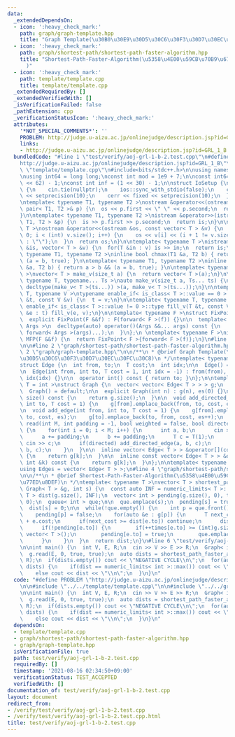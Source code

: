 ```yaml
---
data:
  _extendedDependsOn:
  - icon: ':heavy_check_mark:'
    path: graph/graph-template.hpp
    title: "Graph Template(\u30B0\u30E9\u30D5\u30C6\u30F3\u30D7\u30EC\u30FC\u30C8)"
  - icon: ':heavy_check_mark:'
    path: graph/shortest-path/shortest-path-faster-algorithm.hpp
    title: "Shortest-Path-Faster-Algorithm(\u5358\u4E00\u59CB\u70B9\u6700\u77ED\u8DEF\
      )"
  - icon: ':heavy_check_mark:'
    path: template/template.cpp
    title: template/template.cpp
  _extendedRequiredBy: []
  _extendedVerifiedWith: []
  _isVerificationFailed: false
  _pathExtension: cpp
  _verificationStatusIcon: ':heavy_check_mark:'
  attributes:
    '*NOT_SPECIAL_COMMENTS*': ''
    PROBLEM: http://judge.u-aizu.ac.jp/onlinejudge/description.jsp?id=GRL_1_B
    links:
    - http://judge.u-aizu.ac.jp/onlinejudge/description.jsp?id=GRL_1_B
  bundledCode: "#line 1 \"test/verify/aoj-grl-1-b-2.test.cpp\"\n#define PROBLEM \"\
    http://judge.u-aizu.ac.jp/onlinejudge/description.jsp?id=GRL_1_B\"\n\n#line 1\
    \ \"template/template.cpp\"\n#include<bits/stdc++.h>\n\nusing namespace std;\n\
    \nusing int64 = long long;\nconst int mod = 1e9 + 7;\n\nconst int64 infll = (1LL\
    \ << 62) - 1;\nconst int inf = (1 << 30) - 1;\n\nstruct IoSetup {\n  IoSetup()\
    \ {\n    cin.tie(nullptr);\n    ios::sync_with_stdio(false);\n    cout << fixed\
    \ << setprecision(10);\n    cerr << fixed << setprecision(10);\n  }\n} iosetup;\n\
    \ntemplate< typename T1, typename T2 >\nostream &operator<<(ostream &os, const\
    \ pair< T1, T2 >& p) {\n  os << p.first << \" \" << p.second;\n  return os;\n\
    }\n\ntemplate< typename T1, typename T2 >\nistream &operator>>(istream &is, pair<\
    \ T1, T2 > &p) {\n  is >> p.first >> p.second;\n  return is;\n}\n\ntemplate< typename\
    \ T >\nostream &operator<<(ostream &os, const vector< T > &v) {\n  for(int i =\
    \ 0; i < (int) v.size(); i++) {\n    os << v[i] << (i + 1 != v.size() ? \" \"\
    \ : \"\");\n  }\n  return os;\n}\n\ntemplate< typename T >\nistream &operator>>(istream\
    \ &is, vector< T > &v) {\n  for(T &in : v) is >> in;\n  return is;\n}\n\ntemplate<\
    \ typename T1, typename T2 >\ninline bool chmax(T1 &a, T2 b) { return a < b &&\
    \ (a = b, true); }\n\ntemplate< typename T1, typename T2 >\ninline bool chmin(T1\
    \ &a, T2 b) { return a > b && (a = b, true); }\n\ntemplate< typename T = int64\
    \ >\nvector< T > make_v(size_t a) {\n  return vector< T >(a);\n}\n\ntemplate<\
    \ typename T, typename... Ts >\nauto make_v(size_t a, Ts... ts) {\n  return vector<\
    \ decltype(make_v< T >(ts...)) >(a, make_v< T >(ts...));\n}\n\ntemplate< typename\
    \ T, typename V >\ntypename enable_if< is_class< T >::value == 0 >::type fill_v(T\
    \ &t, const V &v) {\n  t = v;\n}\n\ntemplate< typename T, typename V >\ntypename\
    \ enable_if< is_class< T >::value != 0 >::type fill_v(T &t, const V &v) {\n  for(auto\
    \ &e : t) fill_v(e, v);\n}\n\ntemplate< typename F >\nstruct FixPoint : F {\n\
    \  explicit FixPoint(F &&f) : F(forward< F >(f)) {}\n\n  template< typename...\
    \ Args >\n  decltype(auto) operator()(Args &&... args) const {\n    return F::operator()(*this,\
    \ forward< Args >(args)...);\n  }\n};\n \ntemplate< typename F >\ninline decltype(auto)\
    \ MFP(F &&f) {\n  return FixPoint< F >{forward< F >(f)};\n}\n#line 4 \"test/verify/aoj-grl-1-b-2.test.cpp\"\
    \n\n#line 2 \"graph/shortest-path/shortest-path-faster-algorithm.hpp\"\n\n#line\
    \ 2 \"graph/graph-template.hpp\"\n\n/**\n * @brief Graph Template(\u30B0\u30E9\
    \u30D5\u30C6\u30F3\u30D7\u30EC\u30FC\u30C8)\n */\ntemplate< typename T = int >\n\
    struct Edge {\n  int from, to;\n  T cost;\n  int idx;\n\n  Edge() = default;\n\
    \n  Edge(int from, int to, T cost = 1, int idx = -1) : from(from), to(to), cost(cost),\
    \ idx(idx) {}\n\n  operator int() const { return to; }\n};\n\ntemplate< typename\
    \ T = int >\nstruct Graph {\n  vector< vector< Edge< T > > > g;\n  int es;\n\n\
    \  Graph() = default;\n\n  explicit Graph(int n) : g(n), es(0) {}\n\n  size_t\
    \ size() const {\n    return g.size();\n  }\n\n  void add_directed_edge(int from,\
    \ int to, T cost = 1) {\n    g[from].emplace_back(from, to, cost, es++);\n  }\n\
    \n  void add_edge(int from, int to, T cost = 1) {\n    g[from].emplace_back(from,\
    \ to, cost, es);\n    g[to].emplace_back(to, from, cost, es++);\n  }\n\n  void\
    \ read(int M, int padding = -1, bool weighted = false, bool directed = false)\
    \ {\n    for(int i = 0; i < M; i++) {\n      int a, b;\n      cin >> a >> b;\n\
    \      a += padding;\n      b += padding;\n      T c = T(1);\n      if(weighted)\
    \ cin >> c;\n      if(directed) add_directed_edge(a, b, c);\n      else add_edge(a,\
    \ b, c);\n    }\n  }\n\n  inline vector< Edge< T > > &operator[](const int &k)\
    \ {\n    return g[k];\n  }\n\n  inline const vector< Edge< T > > &operator[](const\
    \ int &k) const {\n    return g[k];\n  }\n};\n\ntemplate< typename T = int >\n\
    using Edges = vector< Edge< T > >;\n#line 4 \"graph/shortest-path/shortest-path-faster-algorithm.hpp\"\
    \n\n/**\n * @brief Shortest-Path-Faster-Algorithm(\u5358\u4E00\u59CB\u70B9\u6700\
    \u77ED\u8DEF)\n */\ntemplate< typename T >\nvector< T > shortest_path_faster_algorithm(const\
    \ Graph< T > &g, int s) {\n  const auto INF = numeric_limits< T >::max();\n  vector<\
    \ T > dist(g.size(), INF);\n  vector< int > pending(g.size(), 0), times(g.size(),\
    \ 0);\n  queue< int > que;\n\n  que.emplace(s);\n  pending[s] = true;\n  ++times[s];\n\
    \  dist[s] = 0;\n\n  while(!que.empty()) {\n    int p = que.front();\n    que.pop();\n\
    \    pending[p] = false;\n    for(auto &e : g[p]) {\n      T next_cost = dist[p]\
    \ + e.cost;\n      if(next_cost >= dist[e.to]) continue;\n      dist[e.to] = next_cost;\n\
    \      if(!pending[e.to]) {\n        if(++times[e.to] >= (int)g.size()) return\
    \ vector< T >();\n        pending[e.to] = true;\n        que.emplace(e.to);\n\
    \      }\n    }\n  }\n  return dist;\n}\n#line 6 \"test/verify/aoj-grl-1-b-2.test.cpp\"\
    \n\nint main() {\n  int V, E, R;\n  cin >> V >> E >> R;\n  Graph< int > g(V);\n\
    \  g.read(E, 0, true, true);\n  auto dists = shortest_path_faster_algorithm(g,\
    \ R);\n  if(dists.empty()) cout << \"NEGATIVE CYCLE\\n\";\n  for(auto &dist :\
    \ dists) {\n    if(dist == numeric_limits< int >::max()) cout << \"INF\\n\";\n\
    \    else cout << dist << \"\\n\";\n  }\n}\n"
  code: "#define PROBLEM \"http://judge.u-aizu.ac.jp/onlinejudge/description.jsp?id=GRL_1_B\"\
    \n\n#include \"../../template/template.cpp\"\n\n#include \"../../graph/shortest-path/shortest-path-faster-algorithm.hpp\"\
    \n\nint main() {\n  int V, E, R;\n  cin >> V >> E >> R;\n  Graph< int > g(V);\n\
    \  g.read(E, 0, true, true);\n  auto dists = shortest_path_faster_algorithm(g,\
    \ R);\n  if(dists.empty()) cout << \"NEGATIVE CYCLE\\n\";\n  for(auto &dist :\
    \ dists) {\n    if(dist == numeric_limits< int >::max()) cout << \"INF\\n\";\n\
    \    else cout << dist << \"\\n\";\n  }\n}\n"
  dependsOn:
  - template/template.cpp
  - graph/shortest-path/shortest-path-faster-algorithm.hpp
  - graph/graph-template.hpp
  isVerificationFile: true
  path: test/verify/aoj-grl-1-b-2.test.cpp
  requiredBy: []
  timestamp: '2021-08-16 02:34:50+09:00'
  verificationStatus: TEST_ACCEPTED
  verifiedWith: []
documentation_of: test/verify/aoj-grl-1-b-2.test.cpp
layout: document
redirect_from:
- /verify/test/verify/aoj-grl-1-b-2.test.cpp
- /verify/test/verify/aoj-grl-1-b-2.test.cpp.html
title: test/verify/aoj-grl-1-b-2.test.cpp
---
```

